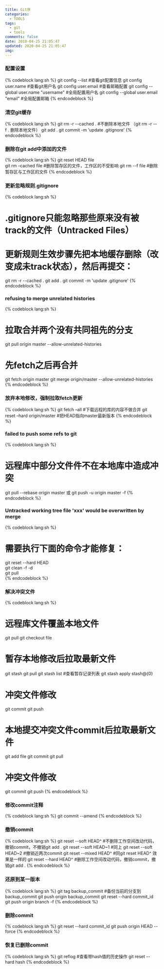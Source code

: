 ```yaml
---
title: Git序
categories:
  - TOOLS
tags:
  - git
  - tools
comments: false
date: 2018-04-25 21:05:47
updated: 2020-04-25 21:05:47
img:
---
```


### 配置设置
{% codeblock lang:sh %}
git config --list #查看git配置信息
git config user.name  #查看git用户名
git config user.email  #查看邮箱配置
git config --global user.name "username"  #全局配置用户名
git config --global user.email "email"  #全局配置邮箱
{% endcodeblock %}

### 清空git缓存
{% codeblock lang:sh %}
git rm -r --cached . #不删除本地文件  （git rm -r --f . 删除本地文件）
git add .
git commit -m 'update .gitignore'
{% endcodeblock %}

### 删除在git add中添加的文件
{% codeblock lang:sh %}
git reset HEAD file  
git rm –cached file  #删除暂存区的文件，工作区的不受影响
git rm --f file   #删除暂存区与工作区的文件
{% endcodeblock %}

### 更新忽略规则.gitignore
{% codeblock lang:sh %}
# .gitignore只能忽略那些原来没有被track的文件（Untracked Files）
# 更新规则生效步骤先把本地缓存删除（改变成未track状态），然后再提交：
git rm -r --cached .
git add .
git commit -m 'update .gitignore'
{% endcodeblock %}

### refusing to merge unrelated histories
{% codeblock lang:sh %}
# 拉取合并两个没有共同祖先的分支
git pull origin master --allow-unrelated-histories

# 先fetch之后再合并
git fetch origin master
git merge origin/master --allow-unrelated-histories
{% endcodeblock %}

### 放弃本地修改，强制拉取fetch更新
{% codeblock lang:sh %}
git fetch –all  #下载远程的库的内容不做合并
git reset –hard origin/master  #把HEAD指向master最新版本
{% endcodeblock %}

### failed to push some refs to git
{% codeblock lang:sh %}
# 远程库中部分文件件不在本地库中造成冲突
git pull --rebase origin master
或
git push -u origin master -f
{% endcodeblock %}

### Untracked working tree file 'xxx' would be overwritten by merge
{% codeblock lang:sh %}
# 需要执行下面的命令才能修复：
git reset --hard HEAD    
git clean -f -d    
git pull  
{% endcodeblock %}

### 解决冲突文件
{% codeblock lang:sh %}
# 远程库文件覆盖本地文件
git pull
git checkout file

# 暂存本地修改后拉取最新文件
git stash
git pull
git stash list  #查看暂存记录列表
git stash apply stash@{0}
# 冲突文件修改
git commit 
git push

# 本地提交冲突文件commit后拉取最新文件
git add file
git commit
git pull
# 冲突文件修改
git commit
git push
{% endcodeblock %}

### 修改commit注释
{% codeblock lang:sh %}
git commit --amend
{% endcodeblock %}

### 撤销commit
{% codeblock lang:sh %}
git reset --soft HEAD^  #不删除工作空间改动代码，撤销commit，不撤销git add . 
git reset --soft HEAD~1 #同上
git reset --soft HEAD~2 #撤销近两次commit
git reset --mixed HEAD^ #同git reset HEAD^ 效果是一样的
git reset --hard HEAD^  #删除工作空间改动代码，撤销commit，撤销git add . 
{% endcodeblock %}

### 还原到某一版本
{% codeblock lang:sh %}
git tag backup_commit  #备份当前的分支到backup_commit
git push origin backup_commit
git reset --hard commit_id
git push origin branch -f
{% endcodeblock %}

### 删除commit
{% codeblock lang:sh %}
git reset --hard commit_id
git push origin HEAD --force
{% endcodeblock %}

### 恢复已删除commit
{% codeblock lang:sh %}
git reflog  #查看带hash值的历史操作
git reset --hard hash
{% endcodeblock %}